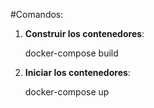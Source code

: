 #Comandos:

1. **Construir los contenedores**:
      
    
    docker-compose build
    
   
    
2. **Iniciar los contenedores**:
    
    
    
    docker-compose up
    
   